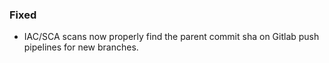 ### Fixed

- IAC/SCA scans now properly find the parent commit sha on Gitlab push pipelines for new branches.
